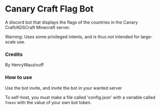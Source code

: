 # Canary Craft Flag Bot
A discord bot that displays the flags of the countries in the Canary Craft/ADSCraft Minecraft server.

Warning: Uses some privileged intents, and is thus not intended for large-scale use.

### Credits
By HenryWauzivuff

### How to use
Use the bot invite, and invite the bot in your wanted server

To self-host, you must make a file called 'config.json' with a variable called `Token` with the value of your own bot token. 